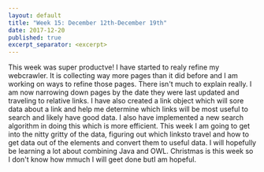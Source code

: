 ```yaml
---
layout: default
title: "Week 15: December 12th-December 19th"
date: 2017-12-20
published: true
excerpt_separator: <excerpt>
---
```

This week was super productve! I have started to realy refine my webcrawler. <exerpt> It is collecting way more pages than it did before and I am working on ways to refine those pages. There isn't much to explain really. I am now narrowing down pages by the date they were last updated and traveling to relative links. I have also created a link object which will sore data about a link and help me determine which links will be most useful to search and likely have good data. I also have implemented a new search algorithm in doing this which is more efficient. This week I am going to get into the nitty gritty of the data, figuring out which linksto travel and how to get data out of the elements and convert them to useful data. I will hopefully be learning a lot about combining Java and OWL. Christmas is this week so I don't know how mmuch I will geet done butI am hopeful.
